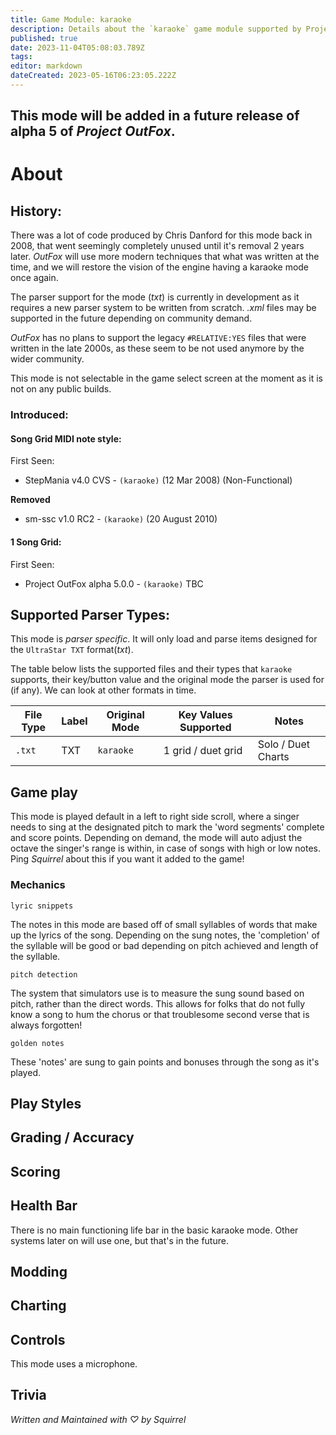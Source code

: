 ```yaml
---
title: Game Module: karaoke
description: Details about the `karaoke` game module supported by Project OutFox.
published: true
date: 2023-11-04T05:08:03.789Z
tags: 
editor: markdown
dateCreated: 2023-05-16T06:23:05.222Z
---
```


<!--
insert picture of gameplay 
-->

## This mode will be added in a future release of alpha 5 of _Project OutFox_.

# About

## History:

There was a lot of code produced by Chris Danford for this mode back in 2008, that went seemingly completely unused until it's removal 2 years later. _OutFox_ will use more modern techniques that what was written at the time, and we will restore the vision of the engine having a karaoke mode once again.

The parser support for the mode (_txt_) is currently in development as it requires a new parser system to be written from scratch. _.xml_ files may be supported in the future depending on community demand.

_OutFox_ has no plans to support the legacy ``#RELATIVE:YES`` files that were written in the late 2000s, as these seem to be not used anymore by the wider community.

This mode is not selectable in the game select screen at the moment as it is not on any public builds.

### Introduced:

#### Song Grid MIDI note style:
First Seen:
 * StepMania v4.0 CVS - ``(karaoke)`` (12 Mar 2008) (Non-Functional)

**Removed**
 * sm-ssc v1.0 RC2 - ``(karaoke)`` (20 August 2010) 

#### 1 Song Grid:

First Seen:
 * Project OutFox alpha 5.0.0 - ``(karaoke)`` TBC



## Supported Parser Types:
This mode is _parser specific_. It will only load and parse items designed for the `UltraStar TXT` format(_txt_).

The table below lists the supported files and their types that ``karaoke`` supports, their key/button value and the original mode the parser is used for (if any). We can look at other formats in time.

File Type|Label|Original Mode|Key Values Supported|Notes 
------------|-------------|-------------|-------------|-------------|
 ``.txt`` | TXT | ``karaoke`` | 1 grid / duet grid | Solo / Duet Charts

## Game play

This mode is played default in a left to right side scroll, where a singer needs to sing at the designated pitch to mark the 'word segments' complete and score points. Depending on demand, the mode will auto adjust the octave the singer's range is within, in case of songs with high or low notes. Ping _Squirrel_ about this if you want it added to the game!

### Mechanics

``lyric snippets`` 

The notes in this mode are based off of small syllables of words that make up the lyrics of the song. Depending on the sung notes, the 'completion' of the syllable will be good or bad depending on pitch achieved and length of the syllable.

``pitch detection``

The system that simulators use is to measure the sung sound based on pitch, rather than the direct words. This allows for folks that do not fully know a song to hum the chorus or that troublesome second verse that is always forgotten!

``golden notes``

These 'notes' are sung to gain points and bonuses through the song as it's played.

## Play Styles

## Grading / Accuracy

## Scoring

## Health Bar

There is no main functioning life bar in the basic karaoke mode. Other systems later on will use one, but that's in the future.

## Modding

## Charting

## Controls

This mode uses a microphone.

## Trivia

_Written and Maintained with ♡ by Squirrel_